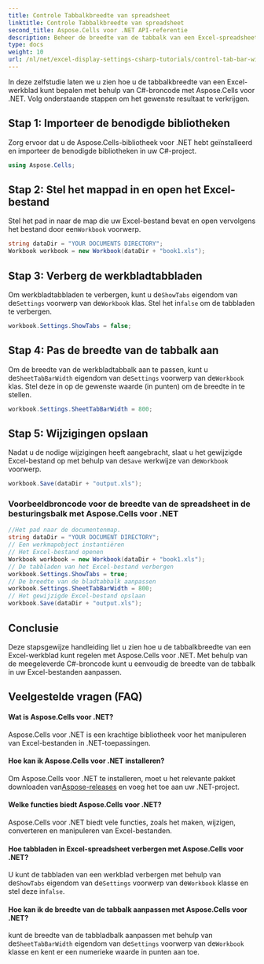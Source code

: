 ```yaml
---
title: Controle Tabbalkbreedte van spreadsheet
linktitle: Controle Tabbalkbreedte van spreadsheet
second_title: Aspose.Cells voor .NET API-referentie
description: Beheer de breedte van de tabbalk van een Excel-spreadsheet met Aspose.Cells voor .NET.
type: docs
weight: 10
url: /nl/net/excel-display-settings-csharp-tutorials/control-tab-bar-width-of-spreadsheet/
---
```

In deze zelfstudie laten we u zien hoe u de tabbalkbreedte van een Excel-werkblad kunt bepalen met behulp van C#-broncode met Aspose.Cells voor .NET. Volg onderstaande stappen om het gewenste resultaat te verkrijgen.

## Stap 1: Importeer de benodigde bibliotheken

Zorg ervoor dat u de Aspose.Cells-bibliotheek voor .NET hebt geïnstalleerd en importeer de benodigde bibliotheken in uw C#-project.

```csharp
using Aspose.Cells;
```

## Stap 2: Stel het mappad in en open het Excel-bestand

 Stel het pad in naar de map die uw Excel-bestand bevat en open vervolgens het bestand door een`Workbook` voorwerp.

```csharp
string dataDir = "YOUR DOCUMENTS DIRECTORY";
Workbook workbook = new Workbook(dataDir + "book1.xls");
```

## Stap 3: Verberg de werkbladtabbladen

 Om werkbladtabbladen te verbergen, kunt u de`ShowTabs` eigendom van de`Settings` voorwerp van de`Workbook` klas. Stel het in`false` om de tabbladen te verbergen.

```csharp
workbook.Settings.ShowTabs = false;
```

## Stap 4: Pas de breedte van de tabbalk aan

 Om de breedte van de werkbladtabbalk aan te passen, kunt u de`SheetTabBarWidth` eigendom van de`Settings` voorwerp van de`Workbook` klas. Stel deze in op de gewenste waarde (in punten) om de breedte in te stellen.

```csharp
workbook.Settings.SheetTabBarWidth = 800;
```

## Stap 5: Wijzigingen opslaan

 Nadat u de nodige wijzigingen heeft aangebracht, slaat u het gewijzigde Excel-bestand op met behulp van de`Save` werkwijze van de`Workbook` voorwerp.

```csharp
workbook.Save(dataDir + "output.xls");
```

### Voorbeeldbroncode voor de breedte van de spreadsheet in de besturingsbalk met Aspose.Cells voor .NET 
```csharp
//Het pad naar de documentenmap.
string dataDir = "YOUR DOCUMENT DIRECTORY";
// Een werkmapobject instantiëren
// Het Excel-bestand openen
Workbook workbook = new Workbook(dataDir + "book1.xls");
// De tabbladen van het Excel-bestand verbergen
workbook.Settings.ShowTabs = true;
// De breedte van de bladtabbalk aanpassen
workbook.Settings.SheetTabBarWidth = 800;
// Het gewijzigde Excel-bestand opslaan
workbook.Save(dataDir + "output.xls");
```

## Conclusie

Deze stapsgewijze handleiding liet u zien hoe u de tabbalkbreedte van een Excel-werkblad kunt regelen met Aspose.Cells voor .NET. Met behulp van de meegeleverde C#-broncode kunt u eenvoudig de breedte van de tabbalk in uw Excel-bestanden aanpassen.

## Veelgestelde vragen (FAQ)

#### Wat is Aspose.Cells voor .NET?

Aspose.Cells voor .NET is een krachtige bibliotheek voor het manipuleren van Excel-bestanden in .NET-toepassingen.

#### Hoe kan ik Aspose.Cells voor .NET installeren?

 Om Aspose.Cells voor .NET te installeren, moet u het relevante pakket downloaden van[Aspose-releases](https://releases/aspose.com/cells/net/) en voeg het toe aan uw .NET-project.

#### Welke functies biedt Aspose.Cells voor .NET?

Aspose.Cells voor .NET biedt vele functies, zoals het maken, wijzigen, converteren en manipuleren van Excel-bestanden.

#### Hoe tabbladen in Excel-spreadsheet verbergen met Aspose.Cells voor .NET?

 U kunt de tabbladen van een werkblad verbergen met behulp van de`ShowTabs` eigendom van de`Settings` voorwerp van de`Workbook` klasse en stel deze in`false`.

#### Hoe kan ik de breedte van de tabbalk aanpassen met Aspose.Cells voor .NET?

 kunt de breedte van de tabbladbalk aanpassen met behulp van de`SheetTabBarWidth` eigendom van de`Settings` voorwerp van de`Workbook` klasse en kent er een numerieke waarde in punten aan toe.